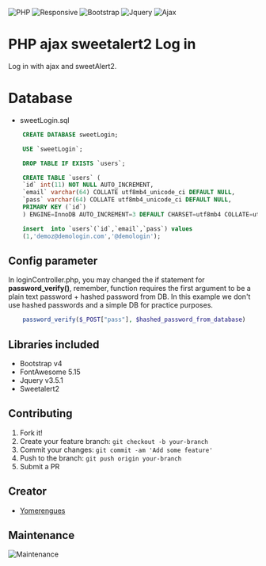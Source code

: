 ![PHP](https://img.shields.io/badge/php-8-brightgreen)
![Responsive](https://img.shields.io/badge/Responsive-Yes-ff69b4)
![Bootstrap](https://img.shields.io/badge/bootstrap-4.5-blue)
![Jquery](https://img.shields.io/badge/jquery-3.5.1-orange)
![Ajax](https://img.shields.io/badge/jquery-ajax-red)
# PHP ajax sweetalert2 Log in
Log in with ajax and sweetAlert2.

# Database 
* sweetLogin.sql

```sql
    CREATE DATABASE sweetLogin;

    USE `sweetLogin`;

    DROP TABLE IF EXISTS `users`;

    CREATE TABLE `users` (
    `id` int(11) NOT NULL AUTO_INCREMENT,
    `email` varchar(64) COLLATE utf8mb4_unicode_ci DEFAULT NULL,
    `pass` varchar(64) COLLATE utf8mb4_unicode_ci DEFAULT NULL,
    PRIMARY KEY (`id`)
    ) ENGINE=InnoDB AUTO_INCREMENT=3 DEFAULT CHARSET=utf8mb4 COLLATE=utf8mb4_unicode_ci;

    insert  into `users`(`id`,`email`,`pass`) values 
    (1,'demoz@demologin.com','@demologin');
```

## Config parameter

In loginController.php, you may changed the if statement for <b>password_verify()</b>, remember, function requires the first argument to be a plain text password + hashed password from DB. In this example we don't use hashed passwords and a simple DB for practice purposes.

```php
    password_verify($_POST["pass"], $hashed_password_from_database)
```

## Libraries included
* Bootstrap v4
* FontAwesome 5.15
* Jquery v3.5.1
* Sweetalert2

## Contributing

1. Fork it!
2. Create your feature branch: `git checkout -b your-branch`
3. Commit your changes: `git commit -am 'Add some feature'`
4. Push to the branch: `git push origin your-branch`
5. Submit a PR

## Creator
* <a href="https://github.com/adhirsaurio">Yomerengues</a>

## Maintenance
![Maintenance](https://img.shields.io/badge/Maintenance-Yes-brightgreen)